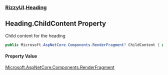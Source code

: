 ### [RizzyUI](RizzyUI 'RizzyUI').[Heading](RizzyUI.Heading 'RizzyUI.Heading')

## Heading.ChildContent Property

Child content for the heading

```csharp
public Microsoft.AspNetCore.Components.RenderFragment? ChildContent { get; set; }
```

#### Property Value
[Microsoft.AspNetCore.Components.RenderFragment](https://docs.microsoft.com/en-us/dotnet/api/Microsoft.AspNetCore.Components.RenderFragment 'Microsoft.AspNetCore.Components.RenderFragment')